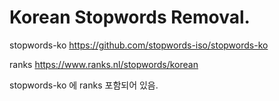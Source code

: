
# Korean Stopwords Removal.

stopwords-ko
https://github.com/stopwords-iso/stopwords-ko


ranks
https://www.ranks.nl/stopwords/korean



stopwords-ko 에 ranks 포함되어 있음.